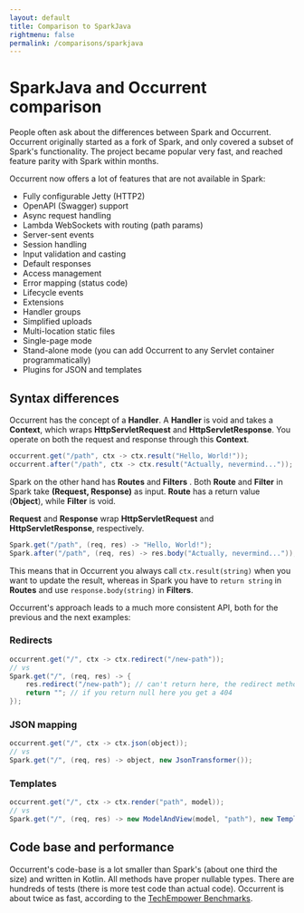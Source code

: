 ```yaml
---
layout: default
title: Comparison to SparkJava
rightmenu: false
permalink: /comparisons/sparkjava
---
```


<h1 class="no-margin-top">SparkJava and Occurrent comparison</h1>
People often ask about the differences between Spark and Occurrent.
Occurrent originally started as a fork of Spark, and only covered a subset of Spark's functionality.
The project became popular very fast, and reached feature parity with Spark within months.

Occurrent now offers a lot of features that are not available in Spark:

* Fully configurable Jetty (HTTP2)
* OpenAPI (Swagger) support
* Async request handling
* Lambda WebSockets with routing (path params)
* Server-sent events
* Session handling
* Input validation and casting
* Default responses
* Access management
* Error mapping (status code)
* Lifecycle events
* Extensions
* Handler groups
* Simplified uploads
* Multi-location static files
* Single-page mode
* Stand-alone mode (you can add Occurrent to any Servlet container programmatically)
* Plugins for JSON and templates

## Syntax differences

Occurrent has the concept of a **Handler**. A **Handler** is void and takes a **Context**, which wraps **HttpServletRequest** and **HttpServletResponse**. You operate on both the request and response through this **Context**.

```java
occurrent.get("/path", ctx -> ctx.result("Hello, World!"));
occurrent.after("/path", ctx -> ctx.result("Actually, nevermind..."));
```

Spark on the other hand has **Routes** and **Filters** . Both **Route** and **Filter** in Spark take
**(Request, Response)** as input. **Route** has a return value (**Object**), while **Filter** is void.

**Request** and **Response** wrap **HttpServletRequest** and **HttpServletResponse**, respectively.

```java
Spark.get("/path", (req, res) -> "Hello, World!");
Spark.after("/path", (req, res) -> res.body("Actually, nevermind..."));
```

This means that in Occurrent you always call `ctx.result(string)` when you want to update the result,
whereas in Spark you have to `return string` in **Routes** and use `response.body(string)` in **Filters**.

Occurrent's approach leads to a much more consistent API, both for the previous and the next examples:

### Redirects
```java
occurrent.get("/", ctx -> ctx.redirect("/new-path"));
// vs
Spark.get("/", (req, res) -> {
    res.redirect("/new-path"); // can't return here, the redirect method is void
    return ""; // if you return null here you get a 404
});
```

### JSON mapping
```java
occurrent.get("/", ctx -> ctx.json(object));
// vs
Spark.get("/", (req, res) -> object, new JsonTransformer());
```

### Templates

```java
occurrent.get("/", ctx -> ctx.render("path", model));
// vs
Spark.get("/", (req, res) -> new ModelAndView(model, "path"), new TemplateEngine());
```

## Code base and performance

Occurrent's code-base is a lot smaller than Spark's (about one third the size) and written in Kotlin. All methods have proper nullable types.
There are hundreds of tests (there is more test code than actual code).
Occurrent is about twice as fast, according to the
[TechEmpower Benchmarks](https://www.techempower.com/benchmarks/#section=test&runid=a0d523de-091b-4008-b15d-bd4c8aa25066&hw=ph&test=plaintext&l=xan9tr-3&a=2).
